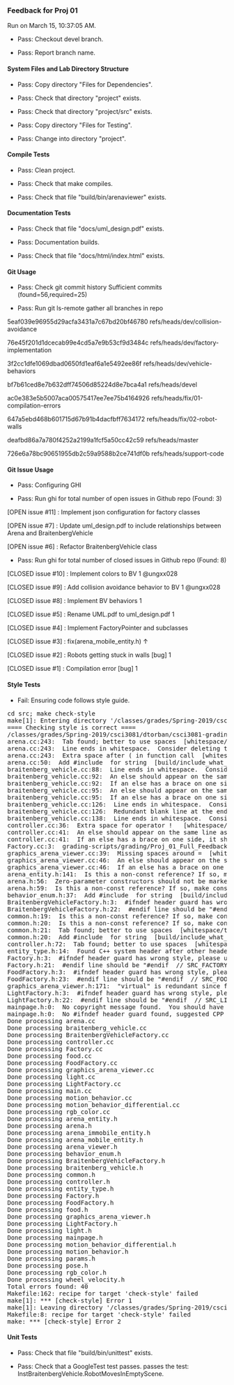 ### Feedback for Proj 01

Run on March 15, 10:37:05 AM.

+ Pass: Checkout devel branch.



+ Pass: Report branch name.




#### System Files and Lab Directory Structure

+ Pass: Copy directory "Files for Dependencies".



+ Pass: Check that directory "project" exists.

+ Pass: Check that directory "project/src" exists.

+ Pass: Copy directory "Files for Testing".



+ Pass: Change into directory "project".


#### Compile Tests

+ Pass: Clean project.



+ Pass: Check that make compiles.



+ Pass: Check that file "build/bin/arenaviewer" exists.


#### Documentation Tests

+ Pass: Check that file "docs/uml_design.pdf" exists.

+ Pass: Documentation builds.



+ Pass: Check that file "docs/html/index.html" exists.


#### Git Usage

+ Pass: Check git commit history
Sufficient commits (found=56,required=25)

+ Pass: Run git ls-remote gather all branches in repo

5eaf039e96955d29acfa3431a7c67bd20bf46780	refs/heads/dev/collision-avoidance

76e45f201d1dcecab99e4cd5a7e9b53cf9d3484c	refs/heads/dev/factory-implementation

3f2cc1dfe1069dbad0650fd1eaf6a1e5492ee86f	refs/heads/dev/vehicle-behaviors

bf7b61ced8e7b632dff74506d85224d8e7bca4a1	refs/heads/devel

ac0e383e5b5007aca00575417ee7ee75b4164926	refs/heads/fix/01-compilation-errors

647a5ebd468b601715d67b91b4dacfbff7634172	refs/heads/fix/02-robot-walls

deafbd86a7a780f4252a2199a1fcf5a50cc42c59	refs/heads/master

726e6a78bc90651955db2c59a9588b2ce741df0b	refs/heads/support-code




#### Git Issue Usage

+ Pass: Configuring GHI

+ Pass: Run ghi for total number of open issues in Github repo (Found: 3)

[OPEN issue #11] :  Implement json configuration for factory classes

[OPEN issue #7] :  Update uml_design.pdf to include relationships between Arena and BraitenbergVehicle

[OPEN issue #6] :  Refactor BraitenbergVehicle class 





+ Pass: Run ghi for total number of closed issues in Github repo (Found: 8)

[CLOSED issue #10] :  Implement colors to BV 1 @ungxx028

[CLOSED issue #9] :  Add collision avoidance behavior to BV 1 @ungxx028

[CLOSED issue #8] :  Implement BV behaviors 1

[CLOSED issue #5] :  Rename UML.pdf to uml_design.pdf 1

[CLOSED issue #4] :  Implement FactoryPointer and subclasses

[CLOSED issue #3] :  fix(arena_mobile_entity.h) ↑

[CLOSED issue #2] :  Robots getting stuck in walls [bug] 1

[CLOSED issue #1] :  Compilation error [bug] 1






#### Style Tests

+ Fail: Ensuring code follows style guide.

<pre>cd src; make check-style
make[1]: Entering directory '/classes/grades/Spring-2019/csci3081/dtorban/csci3081-grading-env/grading-scripts/grading/Proj_01_Full_Feedback/repo-ungxx028/project/src'
==== Checking style is correct ====
/classes/grades/Spring-2019/csci3081/dtorban/csci3081-grading-env/grading-scripts/grading/Proj_01_Full_Feedback/repo-ungxx028/cpplint/cpplint.py --root=.. *.cc *.h
arena.cc:243:  Tab found; better to use spaces  [whitespace/tab] [1]
arena.cc:243:  Line ends in whitespace.  Consider deleting these extra spaces.  [whitespace/end_of_line] [4]
arena.cc:243:  Extra space after ( in function call  [whitespace/parens] [4]
arena.cc:50:  Add #include <string> for string  [build/include_what_you_use] [4]
braitenberg_vehicle.cc:88:  Line ends in whitespace.  Consider deleting these extra spaces.  [whitespace/end_of_line] [4]
braitenberg_vehicle.cc:92:  An else should appear on the same line as the preceding }  [whitespace/newline] [4]
braitenberg_vehicle.cc:92:  If an else has a brace on one side, it should have it on both  [readability/braces] [5]
braitenberg_vehicle.cc:95:  An else should appear on the same line as the preceding }  [whitespace/newline] [4]
braitenberg_vehicle.cc:95:  If an else has a brace on one side, it should have it on both  [readability/braces] [5]
braitenberg_vehicle.cc:126:  Line ends in whitespace.  Consider deleting these extra spaces.  [whitespace/end_of_line] [4]
braitenberg_vehicle.cc:126:  Redundant blank line at the end of a code block should be deleted.  [whitespace/blank_line] [3]
braitenberg_vehicle.cc:138:  Line ends in whitespace.  Consider deleting these extra spaces.  [whitespace/end_of_line] [4]
controller.cc:36:  Extra space for operator !   [whitespace/operators] [4]
controller.cc:41:  An else should appear on the same line as the preceding }  [whitespace/newline] [4]
controller.cc:41:  If an else has a brace on one side, it should have it on both  [readability/braces] [5]
Factory.cc:3:  grading-scripts/grading/Proj_01_Full_Feedback/repo-ungxx028/project/src/Factory.cc should include its header file grading-scripts/grading/Proj_01_Full_Feedback/repo-ungxx028/project/src/Factory.h  [build/include] [5]
graphics_arena_viewer.cc:39:  Missing spaces around =  [whitespace/operators] [4]
graphics_arena_viewer.cc:46:  An else should appear on the same line as the preceding }  [whitespace/newline] [4]
graphics_arena_viewer.cc:46:  If an else has a brace on one side, it should have it on both  [readability/braces] [5]
arena_entity.h:141:  Is this a non-const reference? If so, make const or use a pointer: json_object& entity_config  [runtime/references] [2]
arena.h:56:  Zero-parameter constructors should not be marked explicit.  [runtime/explicit] [5]
arena.h:59:  Is this a non-const reference? If so, make const or use a pointer: json_object& arena_object  [runtime/references] [2]
behavior_enum.h:37:  Add #include <string> for string  [build/include_what_you_use] [4]
BraitenbergVehicleFactory.h:3:  #ifndef header guard has wrong style, please use: SRC_BRAITENBERGVEHICLEFACTORY_H_  [build/header_guard] [5]
BraitenbergVehicleFactory.h:22:  #endif line should be "#endif  // SRC_BRAITENBERGVEHICLEFACTORY_H_"  [build/header_guard] [5]
common.h:19:  Is this a non-const reference? If so, make const or use a pointer: json_value& v  [runtime/references] [2]
common.h:20:  Is this a non-const reference? If so, make const or use a pointer: json_value& v  [runtime/references] [2]
common.h:21:  Tab found; better to use spaces  [whitespace/tab] [1]
common.h:20:  Add #include <string> for string  [build/include_what_you_use] [4]
controller.h:72:  Tab found; better to use spaces  [whitespace/tab] [1]
entity_type.h:14:  Found C++ system header after other header. Should be: entity_type.h, c system, c++ system, other.  [build/include_order] [4]
Factory.h:3:  #ifndef header guard has wrong style, please use: SRC_FACTORY_H_  [build/header_guard] [5]
Factory.h:21:  #endif line should be "#endif  // SRC_FACTORY_H_"  [build/header_guard] [5]
FoodFactory.h:3:  #ifndef header guard has wrong style, please use: SRC_FOODFACTORY_H_  [build/header_guard] [5]
FoodFactory.h:23:  #endif line should be "#endif  // SRC_FOODFACTORY_H_"  [build/header_guard] [5]
graphics_arena_viewer.h:171:  "virtual" is redundant since function is already declared as "override"  [readability/inheritance] [4]
LightFactory.h:3:  #ifndef header guard has wrong style, please use: SRC_LIGHTFACTORY_H_  [build/header_guard] [5]
LightFactory.h:22:  #endif line should be "#endif  // SRC_LIGHTFACTORY_H_"  [build/header_guard] [5]
mainpage.h:0:  No copyright message found.  You should have a line: "Copyright [year] <Copyright Owner>"  [legal/copyright] [5]
mainpage.h:0:  No #ifndef header guard found, suggested CPP variable is: SRC_MAINPAGE_H_  [build/header_guard] [5]
Done processing arena.cc
Done processing braitenberg_vehicle.cc
Done processing BraitenbergVehicleFactory.cc
Done processing controller.cc
Done processing Factory.cc
Done processing food.cc
Done processing FoodFactory.cc
Done processing graphics_arena_viewer.cc
Done processing light.cc
Done processing LightFactory.cc
Done processing main.cc
Done processing motion_behavior.cc
Done processing motion_behavior_differential.cc
Done processing rgb_color.cc
Done processing arena_entity.h
Done processing arena.h
Done processing arena_immobile_entity.h
Done processing arena_mobile_entity.h
Done processing arena_viewer.h
Done processing behavior_enum.h
Done processing BraitenbergVehicleFactory.h
Done processing braitenberg_vehicle.h
Done processing common.h
Done processing controller.h
Done processing entity_type.h
Done processing Factory.h
Done processing FoodFactory.h
Done processing food.h
Done processing graphics_arena_viewer.h
Done processing LightFactory.h
Done processing light.h
Done processing mainpage.h
Done processing motion_behavior_differential.h
Done processing motion_behavior.h
Done processing params.h
Done processing pose.h
Done processing rgb_color.h
Done processing wheel_velocity.h
Total errors found: 40
Makefile:162: recipe for target 'check-style' failed
make[1]: *** [check-style] Error 1
make[1]: Leaving directory '/classes/grades/Spring-2019/csci3081/dtorban/csci3081-grading-env/grading-scripts/grading/Proj_01_Full_Feedback/repo-ungxx028/project/src'
Makefile:8: recipe for target 'check-style' failed
make: *** [check-style] Error 2
</pre>




#### Unit Tests

+ Pass: Check that file "build/bin/unittest" exists.

+ Pass: Check that a GoogleTest test passes.
    passes the test: InstBraitenbergVehicle.RobotMovesInEmptyScene.



